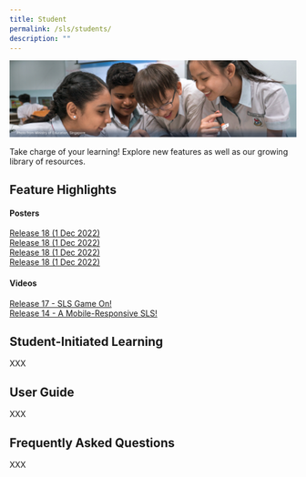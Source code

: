 ```yaml
---
title: Student
permalink: /sls/students/
description: ""
---
```


![Students](/images/Students%20Hero.png)

Take charge of your learning! Explore new features as well as our growing library of resources.

## Feature Highlights  
#### Posters
[Release 18 (1 Dec 2022)](/sls/student)
<br>[Release 18 (1 Dec 2022)](/sls/student)
<br>[Release 18 (1 Dec 2022)](/sls/student)
<br>[Release 18 (1 Dec 2022)](/sls/student)
#### Videos
[Release 17 - SLS Game On!](/sls/student)
<br>[Release 14 - A Mobile-Responsive SLS!](/sls/student)

## Student-Initiated Learning
XXX
  
## User Guide
XXX
## Frequently Asked Questions
XXX
